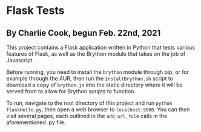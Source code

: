 # Flask Tests
## By Charlie Cook, begun Feb. 22nd, 2021

This project contains a Flask application written in Python that tests various
features of Flask, as well as the Brython module that takes on the job of
Javascript.

Before running, you need to install the `brython` module through pip, or for
example through the AUR, then run the `installBrython.sh` script to download
a copy of `brython.js` into the static directory where it will be served from to
allow for Brython scripts to function.

To run, navigate to the root directory of this project and run `python
flaskHello.py`, then open a web browser to `localhost:5000`. You can then visit
several pages, each outlined in the `add_url_rule` calls in the aforementioned
.py file.
